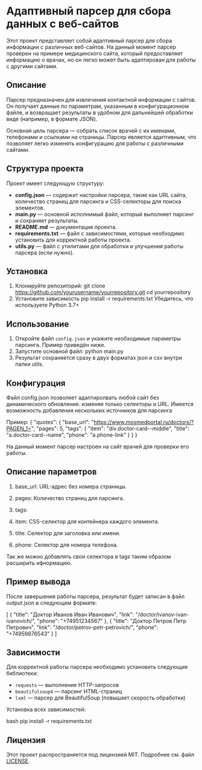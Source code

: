 # Адаптивный парсер для сбора данных с веб-сайтов

Этот проект представляет собой адаптивный парсер для сбора информации с различных веб-сайтов. На данный момент парсер проверен на примере медицинского сайта, который предоставляет информацию о врачах, но он легко может быть адаптирован для работы с другими сайтами.

## Описание

Парсер предназначен для извлечения контактной информации с сайтов. Он получает данные по параметрам, указанным в конфигурационном файле, и возвращает результаты в удобном для дальнейшей обработки виде (например, в формате JSON).

Основная цель парсера — собрать список врачей с их именами, телефонами и ссылками на страницы. Парсер является адаптивным, что позволяет легко изменять конфигурацию для работы с различными сайтами.

## Структура проекта

Проект имеет следующую структуру:

- **config.json** — содержит настройки парсера, такие как URL сайта, количество страниц для парсинга и CSS-селекторы для поиска элементов.
- **main.py** — основной исполнимый файл, который выполняет парсинг и сохраняет результаты.
- **README.md** — документация проекта.
- **requirements.txt** — файл с зависимостями, которые необходимо установить для корректной работы проекта.
- **utils.py** — файл с утилитами для обработки и улучшения работы парсера (если нужно).

## Установка

1. Клонируйте репозиторий:
git clone https://github.com/yourusername/yourrepository.git
cd yourrepository
2. Установите зависимость
pip install -r requirements.txt
Убедитесь, что используете Python 3.7+

## Использование

1. Откройте файл `config.json` и укажите необходимые параметры парсинга. Пример приведён ниже.
2. Запустите основной файл:
python main.py
3. Результат сохраняется сразу в двух форматах json и csv внутри папки utils.

## Конфигурация

Файл config.json позволяет адаптиролвать любой сайт без динамического обновления. изменяя только селекторы и URL. 
Имеется возможность добавления нескольких источников для парсинга

Пример:
{
    "quotes": {
        "base_url": "https://www.mosmedportal.ru/doctors/?PAGEN_1=",
        "pages": 5,
        "tags": {
            "item": "div.doctor-card--middle",
            "title": "a.doctor-card--name",
            "phone": "a.phone-link"
        }
    }
} 

На данный момент парсер настроен на сайт врачей для проверки его работы. 

## Описание параметров 

1. base_url: URL-адрес без номера страницы.

2. pages: Количество страниц для парсинга.

3. tags:

4. item: CSS-селектор для контейнера каждого элемента.

5. title: Селектор для заголовка или имени.

6. phone: Селектор для номера телефона.

Так же можно добавлять свои селектора в tags таким образом расширить ифнормацию.

## Пример вывода 

После завершения работы парсера, результат будет записан в файл output.json в следующем формате:

[
    {
        "title": "Доктор Иванов Иван Иванович",
        "link": "/doctor/ivanov-ivan-ivanovich/",
        "phone": "+74951234567"
    },
    {
        "title": "Доктор Петров Петр Петрович",
        "link": "/doctor/petrov-petr-petrovich/",
        "phone": "+74959876543"
    }
]

## Зависимости

Для корректной работы парсера необходимо установить следующие библиотеки:

- `requests` — выполнение HTTP-запросов
- `beautifulsoup4` — парсинг HTML-страниц
- `lxml` — парсер для BeautifulSoup (повышает скорость обработки)

Установка всех зависимостей:

bash
pip install -r requirements.txt

## Лицензия

Этот проект распространяется под лицензией MIT. Подробнее см. файл [LICENSE](./LICENSE).

